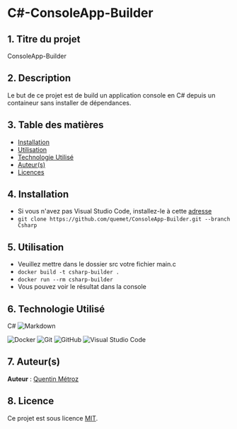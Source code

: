 # C#-ConsoleApp-Builder

## 1. Titre du projet

ConsoleApp-Builder

## 2. Description

Le but de ce projet est de build un application console en C# depuis un containeur sans installer de dépendances.

## 3. Table des matières

- [Installation](#4-installation)
- [Utilisation](#5-utilisation)
- [Technologie Utilisé](#6-technologie-utilisé)
- [Auteur(s)](#7-auteurs)
- [Licences](#8-licence)

## 4. Installation

- Si vous n'avez pas Visual Studio Code, installez-le à cette [adresse](https://code.visualstudio.com/Download)
- `git clone https://github.com/quemet/ConsoleApp-Builder.git --branch Csharp`

## 5. Utilisation

- Veuillez mettre dans le dossier src votre fichier main.c
- `docker build -t csharp-builder .`
- `docker run --rm csharp-builder`
- Vous pouvez voir le résultat dans la console

## 6. Technologie Utilisé

C#
![Markdown](https://img.shields.io/badge/markdown-%23000000.svg?style=for-the-badge&logo=markdown&logoColor=white)

![Docker](https://img.shields.io/badge/docker-%230db7ed.svg?style=for-the-badge&logo=docker&logoColor=white)
![Git](https://img.shields.io/badge/git-%23F05033.svg?style=for-the-badge&logo=git&logoColor=white)
![GitHub](https://img.shields.io/badge/github-%23121011.svg?style=for-the-badge&logo=github&logoColor=white)
![Visual Studio Code](https://img.shields.io/badge/Visual%20Studio%20Code-0078d7.svg?style=for-the-badge&logo=visual-studio-code&logoColor=white)

## 7. Auteur(s)

**Auteur** : [Quentin Métroz](https://github.com/quemet)

## 8. Licence

Ce projet est sous licence [MIT](https://github.com/quemet/ConsoleApp-Builder/blob/main/LICENSE.md).
